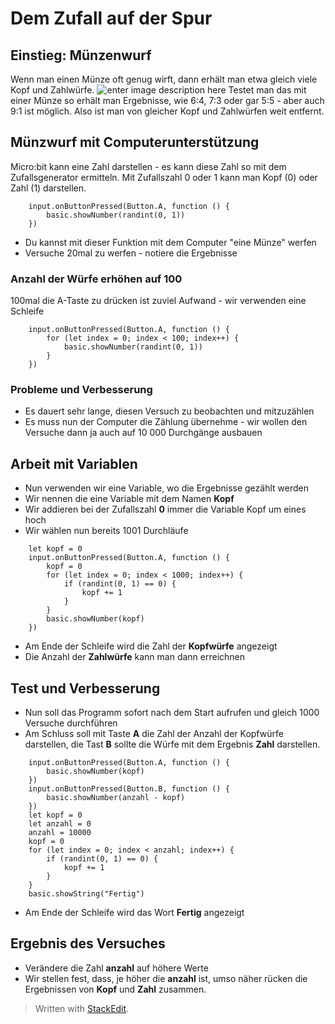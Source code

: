
# Dem Zufall auf der Spur
## Einstieg: Münzenwurf
Wenn man einen Münze oft genug wirft, dann erhält man etwa gleich viele Kopf und Zahlwürfe. 
![enter image description here](https://microbit.eeducation.at/images/thumb/1/11/Kopf_zahl.jpg/300px-Kopf_zahl.jpg)
Testet man das mit einer Münze so erhält man Ergebnisse, wie 6:4, 7:3 oder gar 5:5 - aber auch 9:1 ist möglich. Also ist man von gleicher  Kopf und Zahlwürfen weit entfernt.
## Münzwurf mit Computerunterstützung 
Micro:bit kann eine Zahl darstellen - es kann diese Zahl so mit dem Zufallsgenerator ermitteln.  Mit Zufallszahl 0 oder 1 kann man Kopf (0) oder Zahl (1) darstellen.
```blocks
	input.onButtonPressed(Button.A, function () {
		basic.showNumber(randint(0, 1))
	})
```
 - Du kannst mit dieser Funktion mit dem Computer "eine Münze" werfen 
 - Versuche 20mal zu werfen - notiere die Ergebnisse
### Anzahl der Würfe erhöhen auf 100
100mal die A-Taste zu drücken ist zuviel Aufwand - wir verwenden eine Schleife
```blocks
	input.onButtonPressed(Button.A, function () {
		for (let index = 0; index < 100; index++) {
			basic.showNumber(randint(0, 1))
		}
	})
```
### Probleme und Verbesserung
 - Es dauert sehr lange, diesen Versuch zu beobachten und mitzuzählen
 - Es muss nun der Computer die Zählung übernehme - wir wollen den Versuche dann ja auch auf 10 000 Durchgänge ausbauen
## Arbeit mit Variablen
 - Nun verwenden wir eine Variable, wo die Ergebnisse gezählt werden
 - Wir nennen die eine Variable mit dem Namen **Kopf**
 - Wir addieren bei der Zufallszahl **0** immer die Variable Kopf um eines hoch
 - Wir wählen nun bereits 1001 Durchläufe
```blocks
	let kopf = 0
	input.onButtonPressed(Button.A, function () {
		kopf = 0
		for (let index = 0; index < 1000; index++) {
			if (randint(0, 1) == 0) {
				kopf += 1
			}
		}
		basic.showNumber(kopf)
	})
```
 - Am Ende der Schleife wird die Zahl der **Kopfwürfe** angezeigt
 - Die Anzahl der **Zahlwürfe** kann man dann erreichnen
## Test und Verbesserung
 - Nun soll das Programm sofort nach dem Start aufrufen und gleich 1000 Versuche durchführen
 - Am Schluss soll mit Taste **A** die Zahl der Anzahl der Kopfwürfe darstellen, die Tast **B** sollte die Würfe mit dem Ergebnis **Zahl** darstellen.

```blocks
	input.onButtonPressed(Button.A, function () {
	    basic.showNumber(kopf)
	})
	input.onButtonPressed(Button.B, function () {
	    basic.showNumber(anzahl - kopf)
	})
	let kopf = 0
	let anzahl = 0
	anzahl = 10000
	kopf = 0
	for (let index = 0; index < anzahl; index++) {
	    if (randint(0, 1) == 0) {
	        kopf += 1
	    }
	}
	basic.showString("Fertig")
```
 - Am Ende der Schleife wird das Wort **Fertig** angezeigt
## Ergebnis des Versuches
 - Verändere die Zahl **anzahl** auf höhere Werte
 - Wir stellen fest, dass, je höher die **anzahl** ist, umso näher rücken die Ergebnissen von **Kopf** und **Zahl** zusammen.


> Written with [StackEdit](https://stackedit.io/).


<!--stackedit_data:
eyJoaXN0b3J5IjpbNzY4MDg2NjU4XX0=
-->